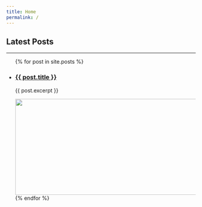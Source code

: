 ```yaml
---
title: Home
permalink: /
---
```


## Latest Posts

* * *

<ul>
  {% for post in site.posts %}
    <li>
      <h3><a href="{{ post.url }}">{{ post.title }}</a></h3>
      <p>{{ post.excerpt }}</p>
      <img src="{{ post.item_image }}" width="512" height="256">
    </li>
  {% endfor %}
</ul>

